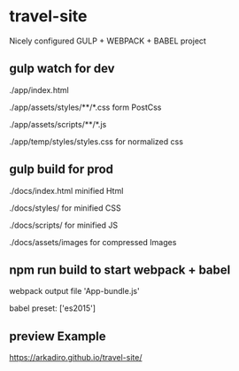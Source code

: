 # travel-site
Nicely configured GULP + WEBPACK + BABEL project

## gulp watch for dev

  ./app/index.html

  ./app/assets/styles/**/*.css  form PostCss

  ./app/assets/scripts/**/*.js

  ./app/temp/styles/styles.css for normalized css

## gulp build for prod

  ./docs/index.html minified Html

  ./docs/styles/ for minified CSS

  ./docs/scripts/ for minified JS

  ./docs/assets/images for compressed Images
  
## npm run build to start webpack + babel

  webpack output file 'App-bundle.js'

  babel preset: ['es2015']

## preview Example

  https://arkadiro.github.io/travel-site/
